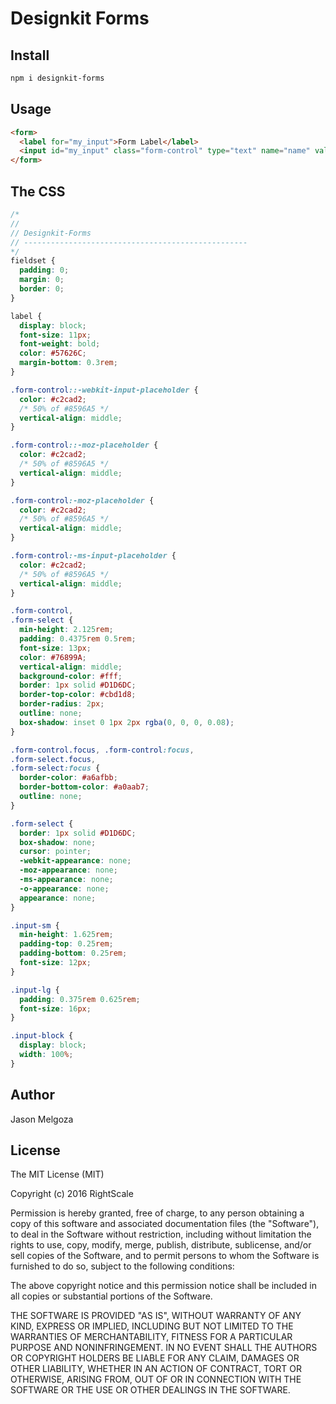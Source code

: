 # Designkit Forms

## Install

```bash
npm i designkit-forms
```

## Usage

```html
<form>
  <label for="my_input">Form Label</label>
  <input id="my_input" class="form-control" type="text" name="name" value="" placeholder="Placeholder text...">
</form>
```

## The CSS

```css
/*
//
// Designkit-Forms
// --------------------------------------------------
*/
fieldset {
  padding: 0;
  margin: 0;
  border: 0;
}

label {
  display: block;
  font-size: 11px;
  font-weight: bold;
  color: #57626C;
  margin-bottom: 0.3rem;
}

.form-control::-webkit-input-placeholder {
  color: #c2cad2;
  /* 50% of #8596A5 */
  vertical-align: middle;
}

.form-control::-moz-placeholder {
  color: #c2cad2;
  /* 50% of #8596A5 */
  vertical-align: middle;
}

.form-control:-moz-placeholder {
  color: #c2cad2;
  /* 50% of #8596A5 */
  vertical-align: middle;
}

.form-control:-ms-input-placeholder {
  color: #c2cad2;
  /* 50% of #8596A5 */
  vertical-align: middle;
}

.form-control,
.form-select {
  min-height: 2.125rem;
  padding: 0.4375rem 0.5rem;
  font-size: 13px;
  color: #76899A;
  vertical-align: middle;
  background-color: #fff;
  border: 1px solid #D1D6DC;
  border-top-color: #cbd1d8;
  border-radius: 2px;
  outline: none;
  box-shadow: inset 0 1px 2px rgba(0, 0, 0, 0.08);
}

.form-control.focus, .form-control:focus,
.form-select.focus,
.form-select:focus {
  border-color: #a6afbb;
  border-bottom-color: #a0aab7;
  outline: none;
}

.form-select {
  border: 1px solid #D1D6DC;
  box-shadow: none;
  cursor: pointer;
  -webkit-appearance: none;
  -moz-appearance: none;
  -ms-appearance: none;
  -o-appearance: none;
  appearance: none;
}

.input-sm {
  min-height: 1.625rem;
  padding-top: 0.25rem;
  padding-bottom: 0.25rem;
  font-size: 12px;
}

.input-lg {
  padding: 0.375rem 0.625rem;
  font-size: 16px;
}

.input-block {
  display: block;
  width: 100%;
}
```

## Author

Jason Melgoza

## License

The MIT License (MIT)

Copyright (c) 2016 RightScale

Permission is hereby granted, free of charge, to any person obtaining a copy
of this software and associated documentation files (the "Software"), to deal
in the Software without restriction, including without limitation the rights
to use, copy, modify, merge, publish, distribute, sublicense, and/or sell
copies of the Software, and to permit persons to whom the Software is
furnished to do so, subject to the following conditions:

The above copyright notice and this permission notice shall be included in all
copies or substantial portions of the Software.

THE SOFTWARE IS PROVIDED "AS IS", WITHOUT WARRANTY OF ANY KIND, EXPRESS OR
IMPLIED, INCLUDING BUT NOT LIMITED TO THE WARRANTIES OF MERCHANTABILITY,
FITNESS FOR A PARTICULAR PURPOSE AND NONINFRINGEMENT. IN NO EVENT SHALL THE
AUTHORS OR COPYRIGHT HOLDERS BE LIABLE FOR ANY CLAIM, DAMAGES OR OTHER
LIABILITY, WHETHER IN AN ACTION OF CONTRACT, TORT OR OTHERWISE, ARISING FROM,
OUT OF OR IN CONNECTION WITH THE SOFTWARE OR THE USE OR OTHER DEALINGS IN THE
SOFTWARE.
